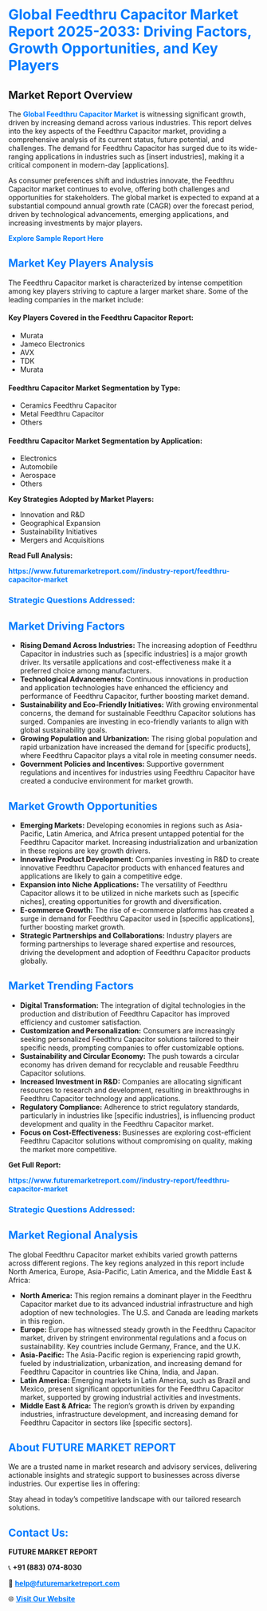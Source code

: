 <h1 style="color: #007BFF;">Global Feedthru Capacitor Market Report 2025-2033: Driving Factors, Growth Opportunities, and Key Players</h1>

<section id="overview">
<h2>Market Report Overview</h2>
<p>The <a href="https://www.futuremarketreport.com//industry-report/feedthru-capacitor-market" style="color: #007BFF; text-decoration: none;"><strong>Global Feedthru Capacitor Market</strong></a> is witnessing significant growth, driven by increasing demand across various industries. This report delves into the key aspects of the Feedthru Capacitor market, providing a comprehensive analysis of its current status, future potential, and challenges. The demand for Feedthru Capacitor has surged due to its wide-ranging applications in industries such as [insert industries], making it a critical component in modern-day [applications].</p>
<p>As consumer preferences shift and industries innovate, the Feedthru Capacitor market continues to evolve, offering both challenges and opportunities for stakeholders. The global market is expected to expand at a substantial compound annual growth rate (CAGR) over the forecast period, driven by technological advancements, emerging applications, and increasing investments by major players.</p>
</section>

<section id="overview">
<p><a href="https://www.futuremarketreport.com//request-sample/reportId=76237" style="color: #007BFF; text-decoration: none;"><strong>Explore Sample Report Here</strong></a></p>
</section>

<section id="key-players">
<h2 style="color: #007BFF;">Market Key Players Analysis</h2>
<p>The Feedthru Capacitor market is characterized by intense competition among key players striving to capture a larger market share. Some of the leading companies in the market include:</p>
<h4>Key Players Covered in the Feedthru Capacitor Report:</h4>
<ul><li>Murata</li><li>Jameco Electronics</li><li>AVX</li><li>TDK</li><li>Murata</li></ul>
<h4>Feedthru Capacitor Market Segmentation by Type:</h4>
<ul><li>Ceramics Feedthru Capacitor</li><li>Metal Feedthru Capacitor</li><li>Others</li></ul>

<h4>Feedthru Capacitor Market Segmentation by Application:</h4>
<ul><li>Electronics</li><li>Automobile</li><li>Aerospace</li><li>Others</li></ul>
<p><strong>Key Strategies Adopted by Market Players:</strong></p>
<ul>
<li>Innovation and R&D</li>
<li>Geographical Expansion</li>
<li>Sustainability Initiatives</li>
<li>Mergers and Acquisitions</li>
</ul>
</section>

<section>
<p><strong>Read Full Analysis: </strong></p><a href="https://www.futuremarketreport.com//industry-report/feedthru-capacitor-market" style="color: #007BFF; text-decoration: none;"><strong>https://www.futuremarketreport.com//industry-report/feedthru-capacitor-market</strong></a>
<h3 style="color: #007BFF;">Strategic Questions Addressed:</h3>
</section>

<section id="driving-factors">
<h2 style="color: #007BFF;">Market Driving Factors</h2>
<ul>
<li><strong>Rising Demand Across Industries:</strong> The increasing adoption of Feedthru Capacitor in industries such as [specific industries] is a major growth driver. Its versatile applications and cost-effectiveness make it a preferred choice among manufacturers.</li>
<li><strong>Technological Advancements:</strong> Continuous innovations in production and application technologies have enhanced the efficiency and performance of Feedthru Capacitor, further boosting market demand.</li>
<li><strong>Sustainability and Eco-Friendly Initiatives:</strong> With growing environmental concerns, the demand for sustainable Feedthru Capacitor solutions has surged. Companies are investing in eco-friendly variants to align with global sustainability goals.</li>
<li><strong>Growing Population and Urbanization:</strong> The rising global population and rapid urbanization have increased the demand for [specific products], where Feedthru Capacitor plays a vital role in meeting consumer needs.</li>
<li><strong>Government Policies and Incentives:</strong> Supportive government regulations and incentives for industries using Feedthru Capacitor have created a conducive environment for market growth.</li>
</ul>
</section>

<section id="growth-opportunities">
<h2 style="color: #007BFF;">Market Growth Opportunities</h2>
<ul>
<li><strong>Emerging Markets:</strong> Developing economies in regions such as Asia-Pacific, Latin America, and Africa present untapped potential for the Feedthru Capacitor market. Increasing industrialization and urbanization in these regions are key growth drivers.</li>
<li><strong>Innovative Product Development:</strong> Companies investing in R&D to create innovative Feedthru Capacitor products with enhanced features and applications are likely to gain a competitive edge.</li>
<li><strong>Expansion into Niche Applications:</strong> The versatility of Feedthru Capacitor allows it to be utilized in niche markets such as [specific niches], creating opportunities for growth and diversification.</li>
<li><strong>E-commerce Growth:</strong> The rise of e-commerce platforms has created a surge in demand for Feedthru Capacitor used in [specific applications], further boosting market growth.</li>
<li><strong>Strategic Partnerships and Collaborations:</strong> Industry players are forming partnerships to leverage shared expertise and resources, driving the development and adoption of Feedthru Capacitor products globally.</li>
</ul>
</section>

<section id="trending-factors">
<h2 style="color: #007BFF;">Market Trending Factors</h2>
<ul>
<li><strong>Digital Transformation:</strong> The integration of digital technologies in the production and distribution of Feedthru Capacitor has improved efficiency and customer satisfaction.</li>
<li><strong>Customization and Personalization:</strong> Consumers are increasingly seeking personalized Feedthru Capacitor solutions tailored to their specific needs, prompting companies to offer customizable options.</li>
<li><strong>Sustainability and Circular Economy:</strong> The push towards a circular economy has driven demand for recyclable and reusable Feedthru Capacitor solutions.</li>
<li><strong>Increased Investment in R&D:</strong> Companies are allocating significant resources to research and development, resulting in breakthroughs in Feedthru Capacitor technology and applications.</li>
<li><strong>Regulatory Compliance:</strong> Adherence to strict regulatory standards, particularly in industries like [specific industries], is influencing product development and quality in the Feedthru Capacitor market.</li>
<li><strong>Focus on Cost-Effectiveness:</strong> Businesses are exploring cost-efficient Feedthru Capacitor solutions without compromising on quality, making the market more competitive.</li>
</ul>
</section>

<section>
<p><strong>Get Full Report: </strong></p><a href="https://www.futuremarketreport.com//industry-report/feedthru-capacitor-market" style="color: #007BFF; text-decoration: none;"><strong>https://www.futuremarketreport.com//industry-report/feedthru-capacitor-market</strong></a>
<h3 style="color: #007BFF;">Strategic Questions Addressed:</h3>
</section>


<section id="regional-analysis">
<h2 style="color: #007BFF;">Market Regional Analysis</h2>
<p>The global Feedthru Capacitor market exhibits varied growth patterns across different regions. The key regions analyzed in this report include North America, Europe, Asia-Pacific, Latin America, and the Middle East & Africa:</p>
<ul>
<li><strong>North America:</strong> This region remains a dominant player in the Feedthru Capacitor market due to its advanced industrial infrastructure and high adoption of new technologies. The U.S. and Canada are leading markets in this region.</li>
<li><strong>Europe:</strong> Europe has witnessed steady growth in the Feedthru Capacitor market, driven by stringent environmental regulations and a focus on sustainability. Key countries include Germany, France, and the U.K.</li>
<li><strong>Asia-Pacific:</strong> The Asia-Pacific region is experiencing rapid growth, fueled by industrialization, urbanization, and increasing demand for Feedthru Capacitor in countries like China, India, and Japan.</li>
<li><strong>Latin America:</strong> Emerging markets in Latin America, such as Brazil and Mexico, present significant opportunities for the Feedthru Capacitor market, supported by growing industrial activities and investments.</li>
<li><strong>Middle East & Africa:</strong> The region’s growth is driven by expanding industries, infrastructure development, and increasing demand for Feedthru Capacitor in sectors like [specific sectors].</li>
</ul>
</section>

<footer>
<h2 style="color: #007BFF;">About FUTURE MARKET REPORT</h2>
<p>We are a trusted name in market research and advisory services, delivering actionable insights and strategic support to businesses across diverse industries. Our expertise lies in offering:</p>

<p>Stay ahead in today’s competitive landscape with our tailored research solutions.</p>

<h2 style="color: #007BFF;">Contact Us:</h2>
<p><strong>FUTURE MARKET REPORT</strong></p>
<p>📞 <strong>+91 (883) 074-8030</strong></p>
<p>📧 <strong><a href="mailto:help@futuremarketreport.com" style="color: #007BFF;">help@futuremarketreport.com</a></strong></p>
<p>🌐 <strong><a href="https://www.futuremarketreport.com/" style="color: #007BFF;">Visit Our Website</a></strong></p>
</footer>